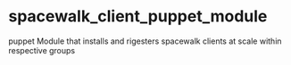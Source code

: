 # spacewalk_client_puppet_module
puppet Module that installs and rigesters spacewalk clients at scale within respective groups
